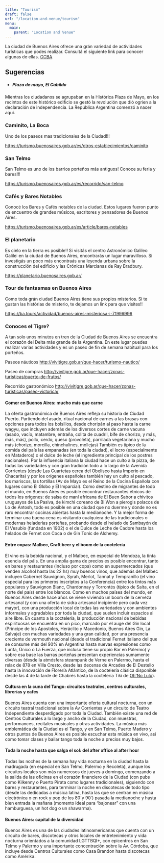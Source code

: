 ```yaml
---
title: "Tourism"
draft: false
url: "/location-and-venue/tourism"
menu:
  main:
    parent: "Location and Venue"
---
```

La ciudad de Buenos Aires ofrece una grán variedad de actividades turísticas que podes realizar. Consultá el siguiente link para conocer algunas de ellas.
[GCBA](https://turismo.buenosaires.gob.ar/es)

## Sugerencias

* ##### Plaza de mayo, El Cabildo
Mientras los ciudadanos se agrupaban en la Histórica Plaza de Mayo, en los recintos de este histórico edificio se gestó la revolución que dió ogrien a la declaración de independencia. La República Argentina comenzó a nacer aquí.

### Caminito, La Boca
Uno de los paseos mas tradicionales de la Ciudad!!! 

https://turismo.buenosaires.gob.ar/es/otros-establecimientos/caminito

### San Telmo
San Telmo es uno de los barrios porteños más antiguos! Conoce su feria y bares!!!

https://turismo.buenosaires.gob.ar/es/recorrido/san-telmo

### Cafés y Bares Notables
Conocé los Bares y Cafés notables de la ciudad. Estos lugares fueron punto de encuentro de grandes músicos, escritores y pensadores de Buenos Aires.

https://turismo.buenosaires.gob.ar/es/article/bares-notables

### El planetario
Es cielo en la tierra es posible!! Si visitás el centro Astronómico Galileo Galilei en la ciudad de Buenos Aires, encontrarás un lugar maravilloso. Si investigás un poco más encontraás una leyenda urbana sobre la construcción del edificio y las Crónicas Marcianas de Ray Bradbury.

https://planetario.buenosaires.gob.ar/

### Tour de fantasmas en Buenos Aires
Como toda grán ciudad Buenos Aires tiene sus propios misterios. Si te gustan las histórias de misterio, te dejamos un link para que visites!!

https://ba.tours/actividad/buenos-aires-misteriosa-i-71996999

### Conoces el Tigre?
A tan solo unos minutos en tren de la Ciudad de Buenos Aires se encuentra el corazón del Delta más grande de la Argentina. En este lugar puedes realizar varias actividades y es un paseo de fin de semana habitual para los porteños.

Paseos náuticos
http://vivitigre.gob.ar/que-hacer/turismo-nautico/

Paseo de compras
http://vivitigre.gob.ar/que-hacer/zonas-turisticas/puerto-de-frutos/

Recorrido gastronómico
http://vivitigre.gob.ar/que-hacer/zonas-turisticas/paseo-victorica/

#### Comer en Buenos Aires: mucho más que carne
La oferta gastronómica de Buenos Aires refleja su historia de Ciudad Puerto. 
Partiendo del asado, ritual nacional de carnes a las brasas con opciones para todos los bolsillos, desde choripán al paso hasta la carne wagyu, que incluyen además de los diversos cortes de carne vacuna (asado, vacío, matambre, entraña, colita de cuadril, bife de chorizo, y más, más, más), pollo, cerdo, queso (provoleta), parrilada vegetariana y mucho más (chorizo, morcilla, chinchulines, mollejas) 
También es típico de la comida del país las empanadas (en toda la ciudad), el locro (especialmente en Mataderos) o el dulce de leche (el ingrediente principal de los postres nacionales).
Por la influencia italiana la ciudad hace un culto a la pizza, de todas las variedades y con gran tradición todo a lo largo de la Avenida Corrientes (desde Las Cuartetas cerca del Obelisco hasta Imperio en Chacarita) y por los orígenes españoles también hay un culto al pescado, los mariscos, las tortillas (Av de Mayo es el Reino de la Cocina Española con lugares como El Globo y El Imparcial).
Como destino de migrantes de todo el mundo, en Buenos Aires es posible encontrar restaurantes étnicos de todos los orígenes: de salsa de maní africana de El Buen Sabor a chivitos uruguayos de La Pasiva, de kimchi coreano de Bi Won a pierogis polacos de Lo de Antosh, todo es posible en una ciudad que no duerme y donde no es raro encontrar cocinas abiertas hasta la medianoche.
Y la mejor forma de terminar una buena cena es visitando cualquiera de las tradicionales o modernas heladerías porteñas, probando desde el helado de Sambayón de El Vesubio (fundada en 1902) o el de Dulce de Leche de Cadore hasta los helados de Fernet con Coca o de Gin Tonic de Alchemy.

#### Entre copas: Malbec, Craft beer y el boom de la coctelería
El vino es la bebida nacional, y el Malbec, en especial de Mendoza, la tinta esencia del páis. En una amplia gama de precios es posible encontrar, tanto en bares y restaurantes (incluso por copa) como en supermercados (que venden alcohol hasta las 22 hs) muy buenos vinos, que además del Malbec incluyen Cabernet Sauvignon, Syrah, Merlot, Tannat y Tempranillo (el vino especial para los primeros inscriptos a la Conferencia) entre los tintos más populares y Sauvignon Blanc, Chardonnay y Torrontés (típico de Salta, en el norte del país) entre los blancos.
Como en muchos países del mundo, en Buenos Aires desde hace años se viene viviendo un boom de la cerveza artesanal (y con una oferta de sidra artesanal incipiente pero cada vez mayor), con una producción local de todas las variedades y con ambientes informales y agradables por toda la ciudad, que suelen incluir espacios al aire libre.
En cuanto a la coctelería, la producción nacional de bebidas espirituosas se encuentra en un pico, marcado por el auge del Gin local (Príncipe de los Apostoles, Heráclito y Macedonio, Buenos Aires Gin, La Salvaje) con muchas variedades y una gran calidad, por una presencia creciente de vermouth nacional (desde el tradicional Fernet italiano del que se consume más del 90% en Argentina hasta nuevas expresiones como Lunfa, Único o La Fuerza, que incluso tiene su propio Bar en Palermo) y sobre esa base las barras porteñas presentan experiencias sumamente diversas (desde la atmósfera steampunk de Verne en Palermo, hasta el relax de 878 en Villa Cresto, desde las decenas de Arcades de El Destello hasta la innovación de Florería Atlántico, de la coctelería clásica disponible desde las 4 de la tarde de Chabrés hasta la coctelería Tiki de [Oh'No Lulu](https://www.instagram.com/ohnolulutikibar/?hl=es-la)).

#### Cultura en la cuna del Tango: circuitos teatrales, centros culturales, librerías y cafes
Buenos Aires cuenta con una importante oferta cultural nocturna, con un circuito teatral tradicional sobre la Av Corrientes y un circuito de Teatro Independiente desperdigado por toda la Ciudad. También existe una red de Centros Culturales a lo largo y ancho de la Ciudad, con muestras, performances, recitales musicales y otras actividades.
La música más emblemática de la Ciudad es el Tango, y en San Telmo, Puerto Madero y otros puntos de Buenos Aires es posible escuchar esta música en vivo, así como tomar clases y bailar tango toda la noche a precios muy bajos.

#### Toda la noche hasta que salga el sol: del after office al after hour
Todas las noches de la semana hay vida nocturna en la ciudad hasta la madrugada (en especial en San Telmo, Palermo y Recoleta), aunque los circuitos locales son más numerosos de jueves a domingo, comenzando a la salida de las oficinas en el corazón financiero de la Ciudad (con pubs como Kilkenny o Puerto Pirata como lugares tradicionales), siguiendo con bares y restaurantes, para terminar la noche en discotecas de todo tipo (desde las dedicadas a música latina, hasta las que se centran en música electrónica o en rock y pop de los 80´y 90´) pasada la medianoche y hasta bien entrada la mañana (momento ideal para “bajonear” con una hamburguesa, un hot dog o un shawarma).

#### Buenos Aires: capital de la diversidad
Buenos Aires es una de las ciudades latinoamericanas que cuenta con un circuito de bares, discotecas y otros locales de entretenimiento y vida nocturna orientados a la comunidad LGTTBQI+, con epicentros en San Telmo y Palermo y una importante concentración sobre la Av. Córdoba, que incluye desde Centros Culturales como Casa Brandon hasta discotecas como Amérika.
